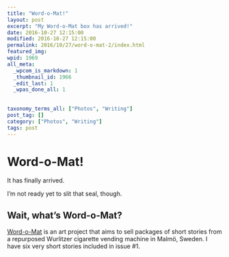 ```yaml
---
title: "Word-o-Mat!"
layout: post
excerpt: "My Word-o-Mat box has arrived!"
date: 2016-10-27 12:15:00
modified: 2016-10-27 12:15:00
permalink: 2016/10/27/word-o-mat-2/index.html
featured_img: 
wpid: 1969
all_meta: 
  _wpcom_is_markdown: 1
  _thumbnail_id: 1966
  _edit_last: 1
  _wpas_done_all: 1
  
  
taxonomy_terms_all: ["Photos", "Writing"]
post_tag: []
category: ["Photos", "Writing"]
tags: post
---
```


# Word-o-Mat!

It has finally arrived.

I’m not ready yet to slit that seal, though.

Wait, what’s Word-o-Mat?
------------------------

[Word-o-Mat](http://word-o-mat.com/) is an art project that aims to sell packages of short stories from a repurposed Wurlitzer cigarette vending machine in Malmö, Sweden. I have six very short stories included in issue #1.
